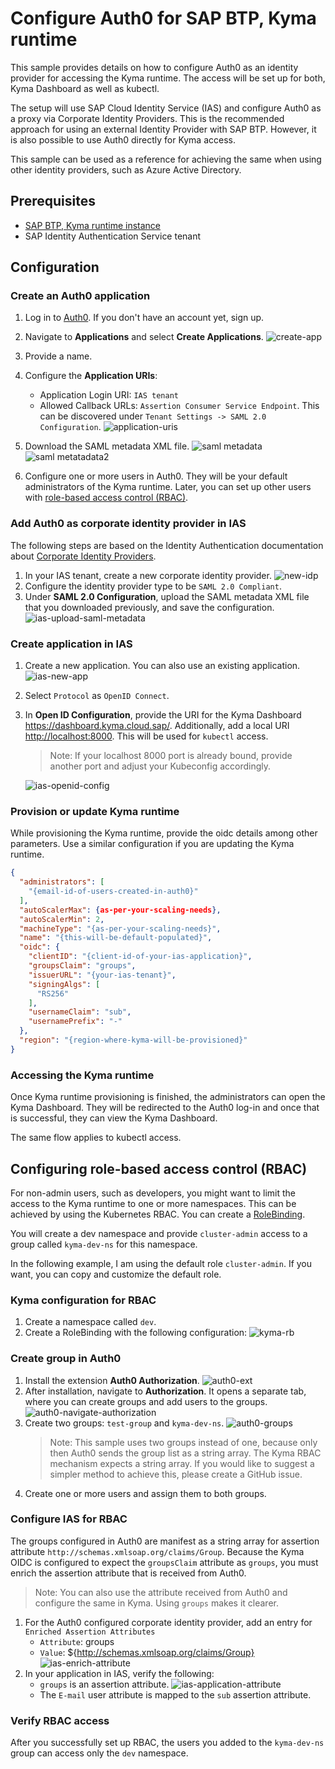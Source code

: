 # Configure Auth0 for SAP BTP, Kyma runtime

This sample provides details on how to configure Auth0 as an identity provider for accessing the Kyma runtime. The access will be set up for both, Kyma Dashboard as well as kubectl.

The setup will use SAP Cloud Identity Service (IAS) and configure Auth0 as a proxy via Corporate Identity Providers. This is the recommended approach for using an external Identity Provider with SAP BTP. However, it is also possible to use Auth0 directly for Kyma access.

This sample can be used as a reference for achieving the same when using other identity providers, such as Azure Active Directory.

## Prerequisites

- [SAP BTP, Kyma runtime instance](../prerequisites/README.md#kyma)
- SAP Identity Authentication Service tenant

## Configuration

### Create an Auth0 application

1. Log in to [Auth0]( https://auth0.com/ ). If you don't have an account yet, sign up.
2. Navigate to **Applications** and select **Create Applications**.
  ![create-app](assets/auth0-create-app.png)

3. Provide a name.
4. Configure the **Application URIs**:
   - Application Login URI: `IAS tenant`
   - Allowed Callback URLs: `Assertion Consumer Service Endpoint`. This can be discovered under `Tenant Settings -> SAML 2.0 Configuration`.
   ![application-uris](assets/auth0-application-uris.png)
5. Download the SAML metadata XML file.
   ![saml metadata](assets/auth0-download-saml-metadata.png)
   ![saml metatadata2](assets/auth0-download-saml-metadata-2.png)
6. Configure one or more users in Auth0. They will be your default administrators of the Kyma runtime. Later, you can set up other users with [role-based access control (RBAC)](#configuring-role-based-access-control-rbac).

### Add Auth0 as corporate identity provider in IAS

The following steps are based on the Identity Authentication documentation about [Corporate Identity Providers](https://help.sap.com/docs/IDENTITY_AUTHENTICATION/6d6d63354d1242d185ab4830fc04feb1/19f3eca47db643b6aad448b5dc1075ad.html).

1. In your IAS tenant, create a new corporate identity provider.
   ![new-idp](assets/ias-new-idp.png)
2. Configure the identity provider type to be `SAML 2.0 Compliant`.
3. Under **SAML 2.0 Configuration**, upload the SAML metadata XML file that you downloaded previously, and save the configuration.
   ![ias-upload-saml-metadata](assets/ias-upload-saml-metadata.png)

### Create application in IAS

1. Create a new application. You can also use an existing application.
   ![ias-new-app](assets/ias-new-app.png)
2. Select `Protocol` as `OpenID Connect`.
3. In **Open ID Configuration**, provide the URI for the Kyma Dashboard <https://dashboard.kyma.cloud.sap/>. Additionally, add a local URI <http://localhost:8000>. This will be used for `kubectl` access.

   >Note: If your localhost 8000 port is already bound, provide another port and adjust your Kubeconfig accordingly.

   ![ias-openid-config](assets/ias-openid-config.png)

### Provision or update Kyma runtime

While provisioning the Kyma runtime, provide the oidc details among other parameters. Use a similar configuration if you are updating the Kyma runtime.

```json
{
  "administrators": [
    "{email-id-of-users-created-in-auth0}"
  ],
  "autoScalerMax": {as-per-your-scaling-needs},
  "autoScalerMin": 2,
  "machineType": "{as-per-your-scaling-needs}",
  "name": "{this-will-be-default-populated}",
  "oidc": {
    "clientID": "{client-id-of-your-ias-application}",
    "groupsClaim": "groups",
    "issuerURL": "{your-ias-tenant}",
    "signingAlgs": [
      "RS256"
    ],
    "usernameClaim": "sub",
    "usernamePrefix": "-"
  },
  "region": "{region-where-kyma-will-be-provisioned}"
} 
```

### Accessing the Kyma runtime

Once Kyma runtime provisioning is finished, the administrators can open the Kyma Dashboard. They will be redirected to the Auth0 log-in and once that is successful, they can view the Kyma Dashboard.

The same flow applies to kubectl access.

## Configuring role-based access control (RBAC)

For non-admin users, such as developers, you might want to limit the access to the Kyma runtime to one or more namespaces. This can be achieved by using the Kubernetes RBAC. You can create a [RoleBinding](https://kubernetes.io/docs/reference/access-authn-authz/rbac/#rolebinding-example).

You will create a dev namespace and provide `cluster-admin` access to a group called `kyma-dev-ns` for this namespace.

In the following example, I am using the default role `cluster-admin`. If you want, you can copy and customize the default role.

### Kyma configuration for RBAC

1. Create a namespace called `dev`.
2. Create a RoleBinding with the following configuration:
   ![kyma-rb](assets/kyma-rb.png)

### Create group in Auth0

1. Install the extension **Auth0 Authorization**.
   ![auth0-ext](assets/auth0-ext.png)
2. After installation, navigate to **Authorization**. It opens a separate tab, where you can create groups and add users to the groups.
   ![auth0-navigate-authorization](assets/auth0-navigate-authorization.png)
3. Create two groups: `test-group` and `kyma-dev-ns`.
   ![auth0-groups](assets/auth0-groups.png)
   >Note: This sample uses two groups instead of one, because only then Auth0 sends the group list as a string array. The Kyma RBAC mechanism expects a string array.
   >If you would like to suggest a simpler method to achieve this, please create a GitHub issue.
4. Create one or more users and assign them to both groups.

### Configure IAS for RBAC

The groups configured in Auth0 are manifest as a string array for assertion attribute `http://schemas.xmlsoap.org/claims/Group`. Because the Kyma OIDC is configured to expect the `groupsClaim` attribute as `groups`, you must enrich the assertion attribute that is received from Auth0.

>Note: You can also use the attribute received from Auth0 and configure the same in Kyma. Using `groups` makes it clearer.

1. For the Auth0 configured corporate identity provider, add an entry for `Enriched Assertion Attributes`
   - `Attribute`: groups
   - `Value`: ${http://schemas.xmlsoap.org/claims/Group}
   ![ias-enrich-attribute](assets/ias-enrich-attribute.png)
2. In your application in IAS, verify the following:
   - `groups` is an assertion attribute.
     ![ias-application-attribute](assets/ias-application-attribute.png)
   - The `E-mail` user attribute is mapped to the `sub` assertion attribute.

### Verify RBAC access

After you successfully set up RBAC, the users you added to the `kyma-dev-ns` group can access only the `dev` namespace.
